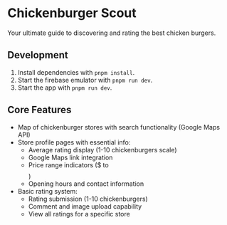 # Chickenburger Scout

Your ultimate guide to discovering and rating the best chicken burgers.

## Development

1. Install dependencies with `pnpm install`.
2. Start the firebase emulator with `pnpm run dev`.
3. Start the app with `pnpm run dev`.

## Core Features

- Map of chickenburger stores with search functionality (Google Maps API)
- Store profile pages with essential info:
  - Average rating display (1-10 chickenburgers scale)
  - Google Maps link integration
  - Price range indicators ($ to $$$$)
  - Opening hours and contact information
- Basic rating system:
  - Rating submission (1-10 chickenburgers)
  - Comment and image upload capability
  - View all ratings for a specific store
